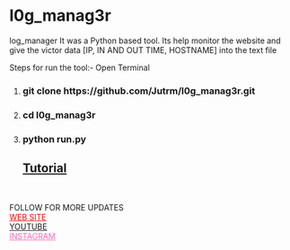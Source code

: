 # l0g_manag3r
log_manager It was a Python based tool. Its help monitor the website and give the victor data [IP, IN AND OUT TIME, HOSTNAME] into the text file

Steps for run the tool:-
Open Terminal
1) <h3>git clone https://github.com/Jutrm/l0g_manag3r.git</h3>
2) <h3>cd l0g_manag3r</h3>
3) <h3>python run.py</h3>

   <h2><a href="https://www.youtube.com/@jutrm">Tutorial</a></h2><br>

FOLLOW FOR MORE UPDATES<br>
<a href="https://www.jutrm.com" style="color:red;">WEB SITE</a><br>
<a href="https://www.youtube.com/@jutrm">YOUTUBE</a><br>
<a href="https://www.instagram.com/jutrmraja/" style="color:hotpink;">INSTAGRAM</a>
